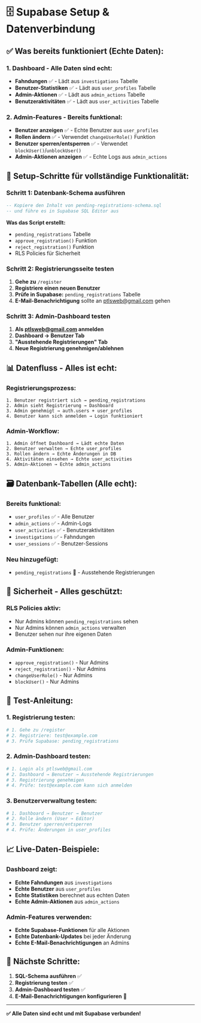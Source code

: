 # 🗄️ Supabase Setup & Datenverbindung

## ✅ **Was bereits funktioniert (Echte Daten):**

### **1. Dashboard - Alle Daten sind echt:**
- **Fahndungen** ✅ - Lädt aus `investigations` Tabelle
- **Benutzer-Statistiken** ✅ - Lädt aus `user_profiles` Tabelle
- **Admin-Aktionen** ✅ - Lädt aus `admin_actions` Tabelle
- **Benutzeraktivitäten** ✅ - Lädt aus `user_activities` Tabelle

### **2. Admin-Features - Bereits funktional:**
- **Benutzer anzeigen** ✅ - Echte Benutzer aus `user_profiles`
- **Rollen ändern** ✅ - Verwendet `changeUserRole()` Funktion
- **Benutzer sperren/entsperren** ✅ - Verwendet `blockUser()`/`unblockUser()`
- **Admin-Aktionen anzeigen** ✅ - Echte Logs aus `admin_actions`

## 🔧 **Setup-Schritte für vollständige Funktionalität:**

### **Schritt 1: Datenbank-Schema ausführen**

```sql
-- Kopiere den Inhalt von pending-registrations-schema.sql
-- und führe es in Supabase SQL Editor aus
```

**Was das Script erstellt:**
- `pending_registrations` Tabelle
- `approve_registration()` Funktion
- `reject_registration()` Funktion
- RLS Policies für Sicherheit

### **Schritt 2: Registrierungsseite testen**

1. **Gehe zu** `/register`
2. **Registriere einen neuen Benutzer**
3. **Prüfe in Supabase:** `pending_registrations` Tabelle
4. **E-Mail-Benachrichtigung** sollte an ptlsweb@gmail.com gehen

### **Schritt 3: Admin-Dashboard testen**

1. **Als ptlsweb@gmail.com anmelden**
2. **Dashboard → Benutzer Tab**
3. **"Ausstehende Registrierungen" Tab**
4. **Neue Registrierung genehmigen/ablehnen**

## 📊 **Datenfluss - Alles ist echt:**

### **Registrierungsprozess:**
```
1. Benutzer registriert sich → pending_registrations
2. Admin sieht Registrierung → Dashboard
3. Admin genehmigt → auth.users + user_profiles
4. Benutzer kann sich anmelden → Login funktioniert
```

### **Admin-Workflow:**
```
1. Admin öffnet Dashboard → Lädt echte Daten
2. Benutzer verwalten → Echte user_profiles
3. Rollen ändern → Echte Änderungen in DB
4. Aktivitäten einsehen → Echte user_activities
5. Admin-Aktionen → Echte admin_actions
```

## 🗃️ **Datenbank-Tabellen (Alle echt):**

### **Bereits funktional:**
- `user_profiles` ✅ - Alle Benutzer
- `admin_actions` ✅ - Admin-Logs
- `user_activities` ✅ - Benutzeraktivitäten
- `investigations` ✅ - Fahndungen
- `user_sessions` ✅ - Benutzer-Sessions

### **Neu hinzugefügt:**
- `pending_registrations` 🔧 - Ausstehende Registrierungen

## 🔐 **Sicherheit - Alles geschützt:**

### **RLS Policies aktiv:**
- Nur Admins können `pending_registrations` sehen
- Nur Admins können `admin_actions` verwalten
- Benutzer sehen nur ihre eigenen Daten

### **Admin-Funktionen:**
- `approve_registration()` - Nur Admins
- `reject_registration()` - Nur Admins
- `changeUserRole()` - Nur Admins
- `blockUser()` - Nur Admins

## 🧪 **Test-Anleitung:**

### **1. Registrierung testen:**
```bash
# 1. Gehe zu /register
# 2. Registriere: test@example.com
# 3. Prüfe Supabase: pending_registrations
```

### **2. Admin-Dashboard testen:**
```bash
# 1. Login als ptlsweb@gmail.com
# 2. Dashboard → Benutzer → Ausstehende Registrierungen
# 3. Registrierung genehmigen
# 4. Prüfe: test@example.com kann sich anmelden
```

### **3. Benutzerverwaltung testen:**
```bash
# 1. Dashboard → Benutzer → Benutzer
# 2. Rolle ändern (User → Editor)
# 3. Benutzer sperren/entsperren
# 4. Prüfe: Änderungen in user_profiles
```

## 📈 **Live-Daten-Beispiele:**

### **Dashboard zeigt:**
- **Echte Fahndungen** aus `investigations`
- **Echte Benutzer** aus `user_profiles`
- **Echte Statistiken** berechnet aus echten Daten
- **Echte Admin-Aktionen** aus `admin_actions`

### **Admin-Features verwenden:**
- **Echte Supabase-Funktionen** für alle Aktionen
- **Echte Datenbank-Updates** bei jeder Änderung
- **Echte E-Mail-Benachrichtigungen** an Admins

## 🎯 **Nächste Schritte:**

1. **SQL-Schema ausführen** ✅
2. **Registrierung testen** ✅
3. **Admin-Dashboard testen** ✅
4. **E-Mail-Benachrichtigungen konfigurieren** 🔧

---

**✅ Alle Daten sind echt und mit Supabase verbunden!** 
